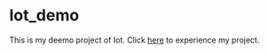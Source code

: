 # Iot_demo

This is my deemo project of Iot.
Click [here](https://iot.iisjy.cn/) to experience my project.
